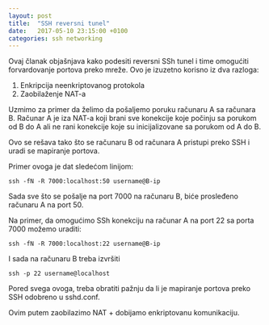 ```yaml
---
layout: post
title:  "SSH reversni tunel"
date:   2017-05-10 23:15:00 +0100
categories: ssh networking
---
```


Ovaj članak objašnjava kako podesiti reversni SSh tunel i time omogućiti forvardovanje portova preko mreže. Ovo je 
izuzetno korisno iz dva razloga:

1. Enkripcija neenkriptovanog protokola
2. Zaobilaženje NAT-a 

Uzmimo za primer da želimo da pošaljemo poruku računaru A sa računara B. Računar A je iza NAT-a koji brani sve konekcije koje počinju sa porukom od B do A ali ne rani konekcije koje su inicijalizovane sa porukom od A do B. 

Ovo se rešava tako što se računaru B od računara A pristupi preko SSH i uradi se mapiranje portova. 

Primer ovoga je dat sledećom linijom:

	ssh -fN -R 7000:localhost:50 username@B-ip

Sada sve što se pošalje na port 7000 na računaru B, biće prosleđeno računaru A na port 50.

Na primer, da omogućimo SSh konekciju na računar A na port 22 sa porta 7000 možemo uraditi:

	ssh -fN -R 7000:localhost:22 username@B-ip

I sada na računaru B treba izvršiti

	ssh -p 22 username@localhost

Pored svega ovoga, treba obratiti pažnju da li je mapiranje portova preko SSH odobreno u sshd.conf. 

Ovim putem zaobilazimo NAT + dobijamo enkriptovanu komunikaciju.
